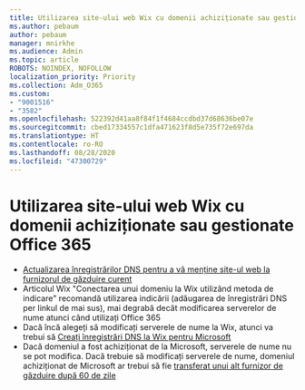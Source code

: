 ```yaml
---
title: Utilizarea site-ului web Wix cu domenii achiziționate sau gestionate Office 365
ms.author: pebaum
author: pebaum
manager: mnirkhe
ms.audience: Admin
ms.topic: article
ROBOTS: NOINDEX, NOFOLLOW
localization_priority: Priority
ms.collection: Adm_O365
ms.custom:
- "9001516"
- "3582"
ms.openlocfilehash: 522392d41aa8f84f1f4684ccdbd37d68636be07e
ms.sourcegitcommit: cbed17334557c1dfa471623f8d5e735f72e697da
ms.translationtype: HT
ms.contentlocale: ro-RO
ms.lasthandoff: 08/28/2020
ms.locfileid: "47300729"
---
```

# <a name="using-wix-website-with-office-365-purchased-or-managed-domains"></a>Utilizarea site-ului web Wix cu domenii achiziționate sau gestionate Office 365

- [Actualizarea înregistrărilor DNS pentru a vă menține site-ul web la furnizorul de găzduire curent](https://docs.microsoft.com/microsoft-365/admin/dns/update-dns-records-to-retain-current-hosting-provider)
- Articolul Wix "Conectarea unui domeniu la Wix utilizând metoda de indicare" recomandă utilizarea indicării (adăugarea de înregistrări DNS per linkul de mai sus), mai degrabă decât modificarea serverelor de nume atunci când utilizați Office 365
- Dacă încă alegeți să modificați serverele de nume la Wix, atunci va trebui să  [Creați înregistrări DNS la Wix pentru Microsoft](https://docs.microsoft.com/microsoft-365/admin/dns/create-dns-records-at-wix?view=o365-worldwide)
- Dacă domeniul a fost achiziționat de la Microsoft, serverele de nume nu se pot modifica. Dacă trebuie să modificați serverele de nume, domeniul achiziționat de Microsoft ar trebui să fie  [transferat unui alt furnizor de găzduire după 60 de zile](https://docs.microsoft.com/microsoft-365/admin/get-help-with-domains/transfer-a-domain-from-microsoft-to-another-host)